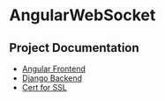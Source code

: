# AngularWebSocket

## Project Documentation

- [Angular Frontend](Angular_WebSocket_Frontend/README.md)
- [Django Backend](Django_WebSocket_Backend/README.md)
- [Cert for SSL](cert/README.md)